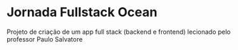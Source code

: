 # Jornada Fullstack Ocean

Projeto de criação de um app full stack (backend e frontend) lecionado pelo professor Paulo Salvatore
